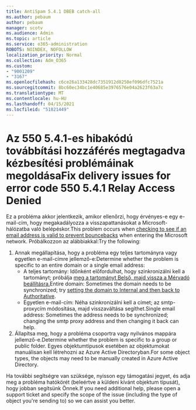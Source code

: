 ```yaml
---
title: AntiSpam 5.4.1 DBEB catch-all
ms.author: pebaum
author: pebaum
manager: scotv
ms.audience: Admin
ms.topic: article
ms.service: o365-administration
ROBOTS: NOINDEX, NOFOLLOW
localization_priority: Normal
ms.collection: Adm_O365
ms.custom:
- "9001209"
- "3167"
ms.openlocfilehash: c6ce26a133428dc7351912d8250ef096dfc7521a
ms.sourcegitcommit: 8bc60ec34bc1e40685e3976576e04a2623f63a7c
ms.translationtype: MT
ms.contentlocale: hu-HU
ms.lasthandoff: 04/15/2021
ms.locfileid: "51821449"
---
```

# <a name="fix-delivery-issues-for-error-code-550-541-relay-access-denied"></a><span data-ttu-id="7a264-102">Az 550 5.4.1-es hibakódú továbbítási hozzáférés megtagadva kézbesítési problémáinak megoldása</span><span class="sxs-lookup"><span data-stu-id="7a264-102">Fix delivery issues for error code 550 5.4.1 Relay Access Denied</span></span>

<span data-ttu-id="7a264-103">Ez a [](https://docs.microsoft.com/exchange/mail-flow-best-practices/use-directory-based-edge-blocking) probléma akkor jelentkezik, amikor ellenőrzi, hogy érvényes-e egy e-mail-cím, hogy megakadályozza a visszapattanásokat a Microsoft-hálózatba való belépéskor.</span><span class="sxs-lookup"><span data-stu-id="7a264-103">This problem occurs when [checking to see if an email address is valid to prevent bouncebacks](https://docs.microsoft.com/exchange/mail-flow-best-practices/use-directory-based-edge-blocking) when entering the Microsoft network.</span></span> <span data-ttu-id="7a264-104">Próbálkozzon az alábbiakkal:</span><span class="sxs-lookup"><span data-stu-id="7a264-104">Try the following:</span></span>

1. <span data-ttu-id="7a264-105">Annak megállapítása, hogy a probléma egy teljes tartományra vagy egyetlen e-mail-címre jellemző-e:</span><span class="sxs-lookup"><span data-stu-id="7a264-105">Determine whether the problem is specific to an entire domain or a single email address:</span></span>
    - <span data-ttu-id="7a264-106">A teljes tartomány: Időnként előfordulhat, hogy szinkronizálni kell a tartományt; próbálja [meg a tartományt Belső, majd vissza a Mérvadó beállításra.](https://docs.microsoft.com/exchange/mail-flow-best-practices/manage-accepted-domains/manage-accepted-domains)</span><span class="sxs-lookup"><span data-stu-id="7a264-106">Entire domain: Sometimes the domain needs to be synchronized; try [setting the domain to Internal and then back to Authoritative](https://docs.microsoft.com/exchange/mail-flow-best-practices/manage-accepted-domains/manage-accepted-domains).</span></span>
    - <span data-ttu-id="7a264-107">Egyetlen e-mail-cím: Néha szinkronizálni kell a címet; az smtp-proxycím módosítása, majd visszaváltása segíthet.</span><span class="sxs-lookup"><span data-stu-id="7a264-107">Single email address: Sometimes the address needs to be synchronized; changing the smtp proxy address and then changing it back can help.</span></span>
2. <span data-ttu-id="7a264-108">Állapítsa meg, hogy a probléma csoportra vagy nyilvános mappára jellemző-e.</span><span class="sxs-lookup"><span data-stu-id="7a264-108">Determine whether the problem is specific to a group or public folder.</span></span> <span data-ttu-id="7a264-109">Egyes objektumtípusok esetében az objektumokat manuálisan kell létrehozni az Azure Active Directoryban.</span><span class="sxs-lookup"><span data-stu-id="7a264-109">For some object types, the objects may need to be manually created in Azure Active Directory.</span></span>

<span data-ttu-id="7a264-110">Ha további segítségre van szüksége, nyisson egy támogatási jegyet, és adja meg a probléma hatókörét (beleértve a küldeni kívánt objektum típusát), hogy jobban segítsünk Önnek.</span><span class="sxs-lookup"><span data-stu-id="7a264-110">If you need additional help, please open a support ticket and specify the scope of the issue (including the type of object you're sending to) so we can assist you better.</span></span>